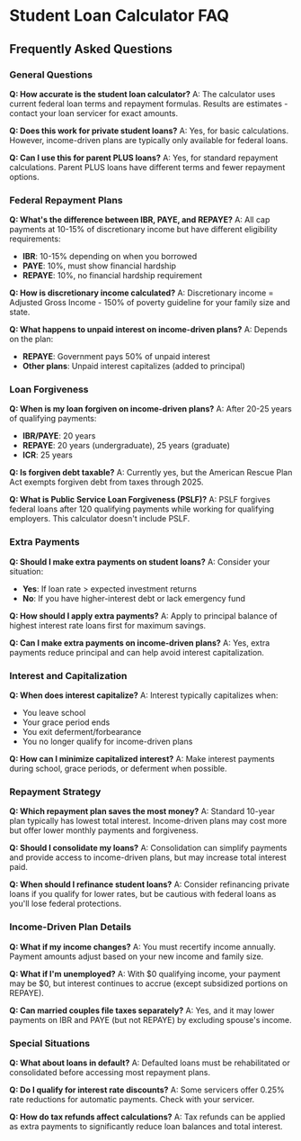 # Student Loan Calculator FAQ

## Frequently Asked Questions

### General Questions

**Q: How accurate is the student loan calculator?**
A: The calculator uses current federal loan terms and repayment formulas. Results are estimates - contact your loan servicer for exact amounts.

**Q: Does this work for private student loans?**
A: Yes, for basic calculations. However, income-driven plans are typically only available for federal loans.

**Q: Can I use this for parent PLUS loans?**
A: Yes, for standard repayment calculations. Parent PLUS loans have different terms and fewer repayment options.

### Federal Repayment Plans

**Q: What's the difference between IBR, PAYE, and REPAYE?**
A: All cap payments at 10-15% of discretionary income but have different eligibility requirements:
- **IBR**: 10-15% depending on when you borrowed
- **PAYE**: 10%, must show financial hardship
- **REPAYE**: 10%, no financial hardship requirement

**Q: How is discretionary income calculated?**
A: Discretionary income = Adjusted Gross Income - 150% of poverty guideline for your family size and state.

**Q: What happens to unpaid interest on income-driven plans?**
A: Depends on the plan:
- **REPAYE**: Government pays 50% of unpaid interest
- **Other plans**: Unpaid interest capitalizes (added to principal)

### Loan Forgiveness

**Q: When is my loan forgiven on income-driven plans?**
A: After 20-25 years of qualifying payments:
- **IBR/PAYE**: 20 years
- **REPAYE**: 20 years (undergraduate), 25 years (graduate)
- **ICR**: 25 years

**Q: Is forgiven debt taxable?**
A: Currently yes, but the American Rescue Plan Act exempts forgiven debt from taxes through 2025.

**Q: What is Public Service Loan Forgiveness (PSLF)?**
A: PSLF forgives federal loans after 120 qualifying payments while working for qualifying employers. This calculator doesn't include PSLF.

### Extra Payments

**Q: Should I make extra payments on student loans?**
A: Consider your situation:
- **Yes**: If loan rate > expected investment returns
- **No**: If you have higher-interest debt or lack emergency fund

**Q: How should I apply extra payments?**
A: Apply to principal balance of highest interest rate loans first for maximum savings.

**Q: Can I make extra payments on income-driven plans?**
A: Yes, extra payments reduce principal and can help avoid interest capitalization.

### Interest and Capitalization

**Q: When does interest capitalize?**
A: Interest typically capitalizes when:
- You leave school
- Your grace period ends
- You exit deferment/forbearance
- You no longer qualify for income-driven plans

**Q: How can I minimize capitalized interest?**
A: Make interest payments during school, grace periods, or deferment when possible.

### Repayment Strategy

**Q: Which repayment plan saves the most money?**
A: Standard 10-year plan typically has lowest total interest. Income-driven plans may cost more but offer lower monthly payments and forgiveness.

**Q: Should I consolidate my loans?**
A: Consolidation can simplify payments and provide access to income-driven plans, but may increase total interest paid.

**Q: When should I refinance student loans?**
A: Consider refinancing private loans if you qualify for lower rates, but be cautious with federal loans as you'll lose federal protections.

### Income-Driven Plan Details

**Q: What if my income changes?**
A: You must recertify income annually. Payment amounts adjust based on your new income and family size.

**Q: What if I'm unemployed?**
A: With $0 qualifying income, your payment may be $0, but interest continues to accrue (except subsidized portions on REPAYE).

**Q: Can married couples file taxes separately?**
A: Yes, and it may lower payments on IBR and PAYE (but not REPAYE) by excluding spouse's income.

### Special Situations

**Q: What about loans in default?**
A: Defaulted loans must be rehabilitated or consolidated before accessing most repayment plans.

**Q: Do I qualify for interest rate discounts?**
A: Some servicers offer 0.25% rate reductions for automatic payments. Check with your servicer.

**Q: How do tax refunds affect calculations?**
A: Tax refunds can be applied as extra payments to significantly reduce loan balances and total interest.